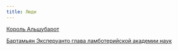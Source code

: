 ```yaml
---
title: Люди
---
```


[Король Альшубарот](http://lambopedia.ru/svyashennoe-korolevstvo-lambotero/lyudi/bartamyan-eksperuanto)

[Бартамьян Эксперуанто глава  ламботерийской академии наук](http://lambopedia.ru/ru/svyashennoe-korolevstvo-lambotero/lydi/bartamyan-eksperuanto)